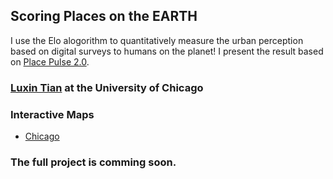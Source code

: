 ## Scoring Places on the EARTH

I use the Elo alogorithm to quantitatively measure the urban perception based on digital surveys to humans on the planet! I present the result based on [Place Pulse 2.0](http://pulse.media.mit.edu/vision/). 

### [Luxin Tian](https://github.com/luxin-tian) at the University of Chicago

### Interactive Maps

- [Chicago](https://luxin-tian.github.io/Scoring_Neighborhoods/pp2_chicago_safety.html)

### The full project is comming soon. 

